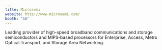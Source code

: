```yaml
---
title: Microsemi
website: http://www.microsemi.com/
booth: "16"
---
```


Leading provider of high-speed broadband communications and storage semiconductors and MIPS-based processors for Enterprise, Access, Metro Optical Transport, and Storage Area Networking.
